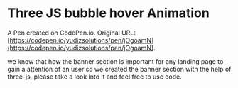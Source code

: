 # Three JS bubble hover Animation

A Pen created on CodePen.io. Original URL: [https://codepen.io/yudizsolutions/pen/jOgoamN](https://codepen.io/yudizsolutions/pen/jOgoamN).

we know that how the banner section is important for any landing page to gain a attention of an user so we created the banner section with the help of three-js, please take a look into it and feel free to use code.